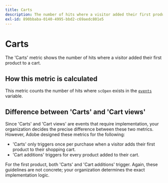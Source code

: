 ```yaml
---
title: Carts
description: The number of hits where a visitor added their first product to a cart.
exl-id: 890bbaba-0140-4995-bbd2-c69aedc801e5
---
```

# Carts

The 'Carts' metric shows the number of hits where a visitor added their first product to a cart.

## How this metric is calculated

This metric counts the number of hits where `scOpen` exists in the [`events`](/help/implement/vars/page-vars/events/events-overview.md) variable.

## Difference between 'Carts' and 'Cart views'

Since 'Carts' and 'Cart views' are events that require implementation, your organization decides the precise difference between these two metrics. However, Adobe designed these metrics for the following:

* 'Carts' only triggers once per purchase when a visitor adds their first product to their shopping cart.
* 'Cart additions' triggers for every product added to their cart.

For the first product, both 'Carts' and 'Cart additions' trigger. Again, these guidelines are not concrete; your organization determines the exact implementation logic.
